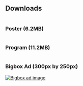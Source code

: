 <h2 class="alpha">Downloads</h2>

<div class="row">
  <div class="columns small-6">
    <h3>Poster (6.2MB)</h3>
    <a href="http://cl.ly/QtB1/kaleido-poster-2013.jpg" title="Kaleido 2013 Poster (6.2MB)"><img src="{{ site.uploads}}kaleidoposter-2013-thumb.jpg" alt=""></a>
  </div>
  <div class="columns small-6">
    <h3>Program (11.2MB)</h3>
    <a href="https://www.dropbox.com/s/q2aw21abxf75lvf/kaleido-program-2013-web.pdf" title="Kaleido 2013 Program (11.2MB)"><img src="{{ site.uploads}}kaleido-program-2013-thumb.jpg" alt=""></a>
  </div>
</div>

<h3>Bigbox Ad (300px by 250px)</h3>
<a href="{{ site.uploads }}kaleido-bigbox.jpg" title="Bigbox Ad (300px by 250px)"><img src="{{ site.uploads }}kaleido-bigbox.jpg" alt="Bigbox ad image"></a>





